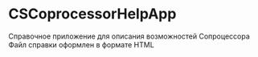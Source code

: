 # CSCoprocessorHelpApp

Справочное приложение для описания возможностей Сопроцессора
Файл справки оформлен в формате HTML
